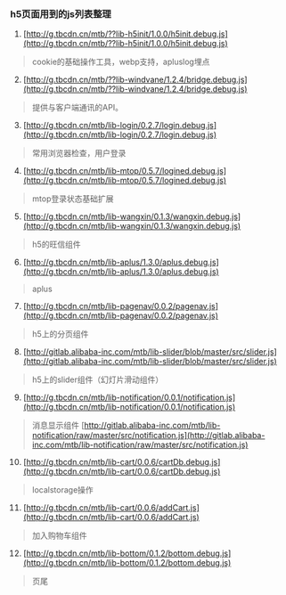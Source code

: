 ### h5页面用到的js列表整理
1.  [http://g.tbcdn.cn/mtb/??lib-h5init/1.0.0/h5init.debug.js](http://g.tbcdn.cn/mtb/??lib-h5init/1.0.0/h5init.debug.js)
>   cookie的基础操作工具，webp支持，apluslog埋点
2.  [http://g.tbcdn.cn/mtb/??lib-windvane/1.2.4/bridge.debug.js](http://g.tbcdn.cn/mtb/??lib-windvane/1.2.4/bridge.debug.js)
>   提供与客户端通讯的API。
3.  [http://g.tbcdn.cn/mtb/lib-login/0.2.7/login.debug.js](http://g.tbcdn.cn/mtb/lib-login/0.2.7/login.debug.js)
>   常用浏览器检查，用户登录
4.  [http://g.tbcdn.cn/mtb/lib-mtop/0.5.7/logined.debug.js](http://g.tbcdn.cn/mtb/lib-mtop/0.5.7/logined.debug.js)
>   mtop登录状态基础扩展
5.  [http://g.tbcdn.cn/mtb/lib-wangxin/0.1.3/wangxin.debug.js](http://g.tbcdn.cn/mtb/lib-wangxin/0.1.3/wangxin.debug.js)
>   h5的旺信组件
6.  [http://g.tbcdn.cn/mtb/lib-aplus/1.3.0/aplus.debug.js](http://g.tbcdn.cn/mtb/lib-aplus/1.3.0/aplus.debug.js)
>   aplus
7.  [http://g.tbcdn.cn/mtb/lib-pagenav/0.0.2/pagenav.js](http://g.tbcdn.cn/mtb/lib-pagenav/0.0.2/pagenav.js)
>   h5上的分页组件
8.  [http://gitlab.alibaba-inc.com/mtb/lib-slider/blob/master/src/slider.js](http://gitlab.alibaba-inc.com/mtb/lib-slider/blob/master/src/slider.js)
>   h5上的slider组件（幻灯片滑动组件）
9.  [http://g.tbcdn.cn/mtb/lib-notification/0.0.1/notification.js](http://g.tbcdn.cn/mtb/lib-notification/0.0.1/notification.js)
>   消息显示组件
>   [http://gitlab.alibaba-inc.com/mtb/lib-notification/raw/master/src/notification.js](http://gitlab.alibaba-inc.com/mtb/lib-notification/raw/master/src/notification.js)
10. [http://g.tbcdn.cn/mtb/lib-cart/0.0.6/cartDb.debug.js](http://g.tbcdn.cn/mtb/lib-cart/0.0.6/cartDb.debug.js)
>   localstorage操作
11. [http://g.tbcdn.cn/mtb/lib-cart/0.0.6/addCart.js](http://g.tbcdn.cn/mtb/lib-cart/0.0.6/addCart.js)
>   加入购物车组件
12. [http://g.tbcdn.cn/mtb/lib-bottom/0.1.2/bottom.debug.js](http://g.tbcdn.cn/mtb/lib-bottom/0.1.2/bottom.debug.js)
>   页尾
